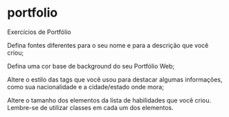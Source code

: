 # portfolio
Exercícios de Portfólio

Defina fontes diferentes para o seu nome e para a descrição que você criou;

Defina uma cor base de background do seu Portfólio Web;

Altere o estilo das tags que você usou para destacar algumas informações, como sua nacionalidade e a cidade/estado onde mora;

Altere o tamanho dos elementos da lista de habilidades que você criou. Lembre-se de utilizar classes em cada um dos elementos.
